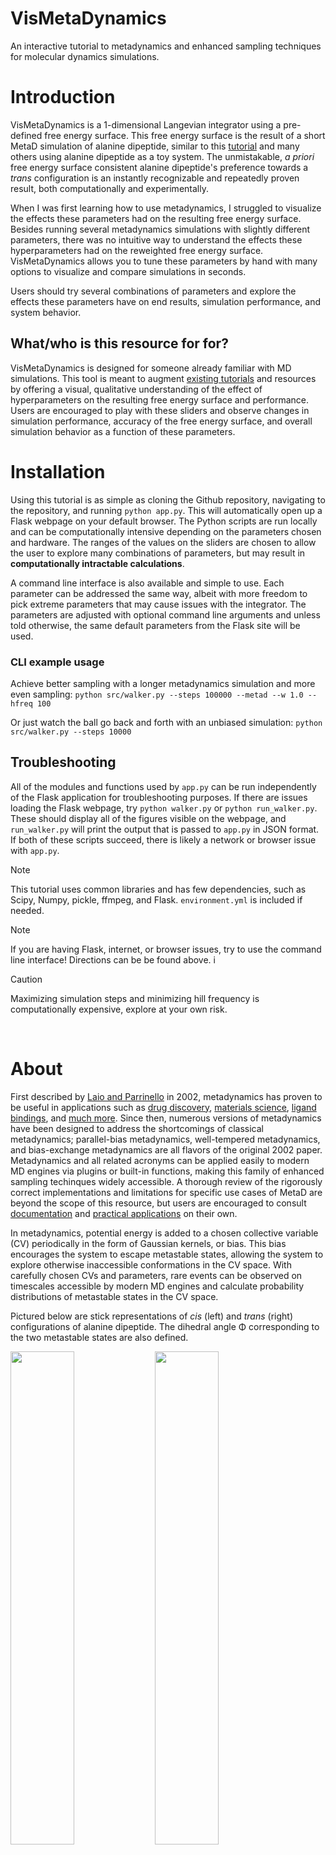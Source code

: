# VisMetaDynamics
An interactive tutorial to metadynamics and enhanced sampling techniques for molecular dynamics simulations.


# Introduction

VisMetaDynamics is a 1-dimensional Langevian integrator using a pre-defined free energy surface. This free energy surface is the result of a short MetaD simulation of alanine dipeptide, similar to this [tutorial](https://www.plumed.org/doc-v2.8/user-doc/html/lugano-3.html) and many others using alanine dipeptide as a toy system. The unmistakable, *a priori* free energy surface consistent alanine dipeptide's preference towards a *trans* configuration is an instantly recognizable and repeatedly proven result, both computationally and experimentally. 

When I was first learning how to use metadynamics, I struggled to visualize the effects these parameters had on the resulting free energy surface. Besides running several metadynamics simulations with slightly different parameters, there was no intuitive way to understand the effects these hyperparameters had on the reweighted free energy surface. VisMetaDynamics allows you to tune these parameters by hand with many options to visualize and compare simulations in seconds.

Users should try several combinations of parameters and explore the effects these parameters have on end results, simulation performance, and system behavior.


## <b> What/who is this resource for for? </b>
VisMetaDynamics is designed for someone already familiar with MD simulations. This tool is meant to augment [existing tutorials](http://www.plumed-tutorials.org/browse.html) and resources by offering a visual, qualitative understanding of the effect of hyperparameters on the resulting free energy surface and performance. Users are encouraged to play with these sliders and observe changes in simulation performance, accuracy of the free energy surface, and overall simulation behavior as a function of these parameters. 

# Installation
Using this tutorial is as simple as cloning the Github repository, navigating to the repository, and running `python app.py`. This will automatically open up a Flask webpage on your default browser. The Python scripts are run locally and can be computationally intensive depending on the parameters chosen and hardware. The ranges of the values on the sliders are chosen to allow the user to explore many combinations of parameters, but may result in <b>computationally intractable calculations</b>.

A command line interface is also available and simple to use. Each parameter can be addressed the same way, albeit with more freedom to pick extreme parameters that may cause issues with the integrator. The parameters are adjusted with optional command line arguments and unless told otherwise, the same default parameters from the Flask site  will be used.

### CLI example usage
Achieve better sampling with a longer metadynamics simulation and more even sampling:
```python src/walker.py --steps 100000 --metad --w 1.0 --hfreq 100```

Or just watch the ball go back and forth with an unbiased simulation:
```python src/walker.py --steps 10000```

## Troubleshooting
All of the modules and functions used by `app.py` can be run independently of the Flask application for troubleshooting purposes. If there are issues loading the Flask webpage, try `python walker.py` or `python run_walker.py`. These should display all of the figures visible on the webpage, and `run_walker.py` will print the output that is passed to `app.py` in JSON format. If both of these scripts succeed, there is likely a network or browser issue with `app.py`.

> [!NOTE]
>  This tutorial uses common libraries and has few dependencies, such as Scipy, Numpy, pickle, ffmpeg, and Flask. `environment.yml` is included if needed. 

> [!NOTE]
> If you are having Flask, internet, or browser issues, try to use the command line interface! Directions can be be found above. i


> [!CAUTION]
> Maximizing simulation steps and minimizing hill frequency is computationally expensive, explore at your own risk. 
<br>



# About

First described by [Laio and Parrinello][1] in 2002, metadynamics has proven to be useful in applications such as [drug discovery][2], [materials science][3], [ligand bindings][4], and [much more][5]. Since then, numerous versions of metadynamics have been designed to address the shortcomings of classical metadynamics; parallel-bias metadynamics, well-tempered metadynamics, and bias-exchange metadynamics are all flavors of the original 2002 paper. Metadynamics and all related acronyms can be applied easily to modern MD engines via plugins or built-in functions, making this family of enhanced sampling techinques widely accessible. A thorough review of the rigorously correct implementations and limitations for specific use cases of MetaD are beyond the scope of this resource, but users are encouraged to consult [documentation](https://www.plumed.org/) and [practical applications](https://www.plumed-nest.org/) on their own. 


In metadynamics, potential energy is added to a chosen collective variable (CV) periodically in the form of Gaussian kernels, or bias. This bias encourages the system to escape metastable states, allowing the system to  explore otherwise inaccessible conformations in the CV space. With carefully chosen CVs and parameters, rare events can be observed on timescales accessible by modern MD engines and calculate probability distributions of metastable states in the CV space. 

Pictured below are stick representations of *cis* (left) and *trans* (right) configurations of alanine dipeptide. The dihedral angle Φ corresponding to the two metastable states are also defined.

<p float="left">
    <img src="docs/global_min.png"width="45%%"/>
    <img src="docs/metastable_min.png" width="45%"/> 
</p>


 To ensure adequate sampling and simulation performance, several parameters must be chosen. The equation below shows the added potential as a function of time from classical metadynamics:

$$
V_S(t) = t_0 \sum_{t'=\tau_G} W_0 \exp \left( - \frac{(S_i - S_i(t'))^2}{2\sigma_i^2} \right)
$$

Given appropriate metadynamics parameters and simulation time, enough bias will be added to the system where the biased CV will have enough potential energy to freely diffuse through the CV space. This is a sign that the CV has enough energy to overcome local and global maxima and removing the bias, otherwise known as reweighting, will correspond to the underlying free energy of the CV. This is known colloquially as <b>convergence</b>.  There are several [reweighting techniques](6) that can be used to produce a free energy surface for real simulations, but in this 1-dimensional case the free energy surface can be approximated as:

$$
F_{b}(x, t) = -V(x, t)
$$

<p float="left">
    <img src="docs/underlying_fes.png">
</p>

For this tutorial, the CV is periodic and the underlying potential energy is known; in practice, <b>this is rarely true</b>. If the CV space is aperiodic and not known, a system trapped in a broad, deep free energy basin may appear converged. This phenomenon can be visualized in VisMetaDynamics by starting a very short simulation at a local minima. 

In summary, this tutorial aims to give users an opprotunity to develop an intuition for choosing MD simulation and metadynamics parameters. Users are encouraged to explore the extremes of the parameters available and build their own intuition for what these paramters do. In practice, however, metadynamics simulations and their interpretations are far more complex than what is presented here, so go read some papers!

# Contributing 

The underlying potential of the integrator is a sine/cosine fit of a free energy surface produced from a real metadynamics simulation. Details to reproduce the results of this simulation can be found in `MD/`. 

The code used in this tutorial is object-oriented and meant to be modular in case someone wants to explore a new underlying potential or a different flavor of metadynamics. While providing the integrator a new potential to explore is made easy via classes and pickle objects, the metadynamics calculations in `walker.py` and the function applying a periodic boundary condition are more rigid. 

It would be really cool to allow users to explore other flavors of metadynamics or enhanced sampling techniques. Applying the integrator and same model system to [Parallel-bias Metadynamics](https://doi.org/10.1021/acs.jctc.5b00846) or [umbrella sampling](https://doi:10.1016/0021-9991(77)90121-8) on a separate webpage might be done in future releases. 

# References
https://doi.org/10.1073/pnas.202427399
https://pubs.acs.org/doi/10.1021/acs.jmedchem.6b01642
https://doi.org/10.1038/nmat1696
https://pubs.acs.org/doi/full/10.1021/acs.jpcb.3c07972
https://doi.org/10.1088/0034-4885/71/12/126601
https://doi.org/10.1021/acs.jctc.9b00867



[1]: https://doi.org/10.1073/pnas.202427399
[2]: https://pubs.acs.org/doi/10.1021/acs.jmedchem.6b01642
[3]: https://doi.org/10.1038/nmat1696
[4]: https://pubs.acs.org/doi/full/10.1021/acs.jpcb.3c07972
[5]: https://doi.org/10.1088/0034-4885/71/12/126601
[6]: https://doi.org/10.1021/acs.jctc.9b00867


